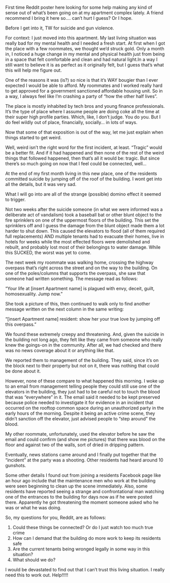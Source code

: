 First time Reddit poster here looking for some help making any kind of sense out of what’s been going on at my apartment complex lately. A friend recommend I bring it here so…. can’t hurt I guess? Or I hope. 

Before I get into it, TW for suicide and gun violence. 

For context: I just moved into this apartment. My last living situation was really bad for my mental health and I needed a fresh start. At first when I got the place with a few roommates, we thought we’d struck gold.  Only a month in, I noticed a huge change in my mental and physical health just from being in a space that felt comfortable and clean and had natural light.In a way I still want to believe it is as perfect as it originally felt, but I guess that’s what this will help me figure out.

One of the reasons it was (is?) so nice is that it’s WAY bougier than I ever expected I would be able to afford. My roommates and I worked really hard to get approved for a government sanctioned affordable housing unit. So in a way, I always feel like I’m crashing a party of “how the other half lives”.

The place is mostly inhabited by tech bros and young finance professionals. It’s the type of place where I assume people are doing coke all the time at their super high profile parties. Which, like, I don’t judge. You do you. But I do feel wildly out of place, financially, socially… in lots of ways. 

Now that some of that exposition is out of the way, let me just explain when things started to get weird. 

Well, weird isn’t the right word for the first incident, at least. “Tragic” would be a better fit. And if it had happened and then none of the rest of the weird things that followed happened, then that’s all it would be: tragic. But since there’s so much going on now that I feel could be connected, well…

At the end of my first month living in this new place, one of the residents committed suicide by jumping off of the roof of the building. I wont get into all the details, but it was very sad. 

What I will go into are all of the strange (possible) domino effect it seemed to trigger. 

Not two weeks after the suicide someone (in what we were informed was a deliberate act of vandalism) took a baseball bat or other blunt object to the fire sprinklers on one of the uppermost floors of the building. This set the sprinklers off and I guess the damage from the blunt object made them a lot harder to shut down. This caused the elevators to flood (all of them required full replacements) AND multiple tenants had to evacuate their homes, live in hotels for weeks while the most effected floors were demolished and rebuilt, and probably lost most of their belongings to water damage. While this SUCKED, the worst was yet to come.

The next week my roommate was walking home, crossing the highway overpass that’s right across the street and on the way to the building. On one of the poles/columns that supports the overpass, she saw that someone had written something. The message read as follows: 

“Your life at [insert Apartment name] is plagued with envy, deceit, guilt, homosexuality. Jump now.”

She took a picture of this, then continued to walk only to find another message written on the next column in the same writing:

“[insert Apartment name] resident: show her your true love by jumping off this overpass.”

We found these extremely creepy and threatening. And, given the suicide in the building not long ago, they felt like they came from someone who really knew the goings-on in the community. After all, we had checked and there was no news coverage about it or anything like that. 

We reported them to management of the building. They said, since it’s on the block next to their property but not on it, there was nothing that could be done about it.

However, none of these compare to what happened this morning. I woke up to an email from management telling people they could still use one of the elevators in the building, they just had to be careful not to touch the blood that was “everywhere” in it. The email said it needed to be kept preserved because police needed to investigate it for evidence in an incident that occurred on the rooftop common space during an unauthorized party in the early hours of the morning. Despite it being an active crime scene, they didn’t sanction off the elevator, just advised people to “step around” the blood. 

My other roommate, unfortunately, used the elevator before he saw the email and could confirm (and show me pictures) that there was blood on the floor and against two of the walls, sort of dried in dripping pattern. 

Eventually, news stations came around and I finally put together that the “incident” at the party was a shooting. Other residents had heard around 10 gunshots. 

Some other details I found out from joining a residents Facebook page like an hour ago include that the maintenance men who work at the building were seen beginning to clean up the scene immediately. Also, some residents have reported seeing a strange and confrontational man watching one of the entrances to the building for days now as if he were posted there. Apparently he got threatening the moment someone asked who he was or what he was doing. 

So, my questions for you, Reddit, are as follows:

1. Could these things be connected? Or do I just watch too much true crime
2. How can I demand that the building do more work to keep its residents safe
3. Are the current tenants being wronged legally in some way in this situation? 
4. What should we do? 

I would be devastated to find out that I can’t trust this living situation. I really need this to work out. Help!!!!!